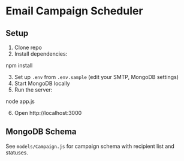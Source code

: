 # Email Campaign Scheduler


## Setup

1. Clone repo
2. Install dependencies:

npm install


3. Set up `.env` from `.env.sample` (edit  your SMTP, MongoDB settings)
4. Start MongoDB locally
5. Run the server:

node app.js


6. Open http://localhost:3000

## MongoDB Schema

See `models/Campaign.js` for campaign schema with recipient list and statuses.
